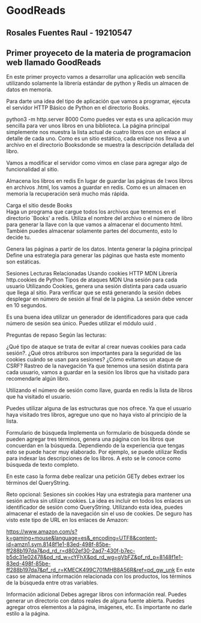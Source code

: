 # GoodReads

## Rosales Fuentes Raul - 19210547
## Primer proyeceto de la materia de programacion web llamado GoodReads 

En este primer proyecto vamos a desarrollar una aplicación web sencilla utilizando solamente la librería estándar de python y Redis un almacen de datos en memoria.

Para darte una idea del tipo de aplicación que vamos a programar, ejecuta el servidor HTTP Básico de Python en el directorio Books.

python3 -m http.server 8000
Como puedes ver esta es una aplicación muy sencilla para ver unos libros en una biblioteca. La página principal simplemente nos muestra la lista actual de cuatro libros con un enlace al detalle de cada uno. Como es un sitio estático, cada enlace nos lleva a un archivo en el directorio Booksdonde se muestra la descripción detallada del libro.

Vamos a modificar el servidor como vimos en clase para agregar algo de funcionalidad al sitio.

Almacena los libros en redis
En lugar de guardar las páginas de l:wos libros en archivos .html, los vamos a guardar en redis. Como es un almacen en memoria la recuperación será mucho más rápida.

Carga el sitio desde Books\
Haga un programa que cargue todos los archivos que tenemos en el directorio `Books' a redis. Utiliza el nombre del archivo o el número de libro para generar la llave con la que vamos a almacenar el documento html. También puedes almacenar solamente partes del documento, esto lo decide tu.

Genera las páginas a partir de los datos.
Intenta generar la página principal Define una estrategia para generar las páginas que hasta este momento son estáticas.

Sesiones
Lecturas Relacionadas
Usando cookies HTTP MDN
Librería http.cookies de Python
Tipos de ataques MDN
Una sesión para cada usuario
Utilizando Cookies, genera una sesión distinta para cada usuario que llega al sitio. Para verificar que se está generando la sesión debes desplegar en número de sesión al final de la página. La sesión debe vencer en 10 segundos.

Es una buena idea utilizar un generador de identificadores para que cada número de sesión sea único. Puedes utilizar el módulo uuid .

Preguntas de repaso
Según las lecturas:

¿Qué tipo de ataque se trata de evitar al crear nuevas cookies para cada sesión?.
¿Qué otros atriburos son importantes para la seguridad de las cookies cuándo se usan para sesiones?
¿Cómo evitamos un ataque de CSRF?
Rastreo de la navegación
Ya que tenemos una sesión distinta para cada usuario, vamos a guardar en la sesión los libros que ha visitado para recomendarle algún libro.

Utilizando el número de sesión como llave, guarda en redis la lista de libros que ha visitado el usuario.

Puedes utilizar alguna de las estructuras que nos ofrece. Ya que el usuario haya visitado tres libros, agregue uno que no haya visto al principio de la lista.

Formulario de búsqueda
Implementa un formulario de búsqueda dónde se pueden agregar tres términos, genera una página con los libros que concuerdan en la búsqueda. Dependiendo de la experiencia que tengas esto se puede hacer muy elaborado. Por ejemplo, se puede utilizar Redis para indexar las descripciones de los libros. A esto se le conoce como búsqueda de texto completo.

En este caso la forma debe realizar una petición GETy debes extraer los términos del QueryString.

Reto opcional: Sesiones sin cookies
Hay una estrategia para mantener una sesión activa sin utilizar cookies. La idea es incluir en todos los enlaces un identificador de sesión como QueryString. Utilizando esta idea, puedes almacenar el estado de la navegación sin el uso de cookies. De seguro has visto este tipo de URL en los enlaces de Amazon:

https://www.amazon.com/s?k=gaming+mouse&language=es&_encoding=UTF8&content-id=amzn1.sym.8148f1e1-83ed-498f-85be-ff288b197da7&pd_rd_r=d802ef30-2ad7-430f-b7ec-b5dc31e02478&pd_rd_w=cYFhX&pd_rd_wg=gVbFZ&pf_rd_p=8148f1e1-83ed-498f-85be-ff288b197da7&pf_rd_r=KMECK499C701MHB8A56R&ref=pd_gw_unk
En este caso se almacena información relacionada con los productos, los términos de la búsqueda entre otras variables.

Información adicional
Debes agregar libros con información real.
Puedes generar un directorio con datos reales de alguna fuente abierta.
Puedes agregar otros elementos a la página, imágenes, etc.
Es importante no darle estilo a la página.
